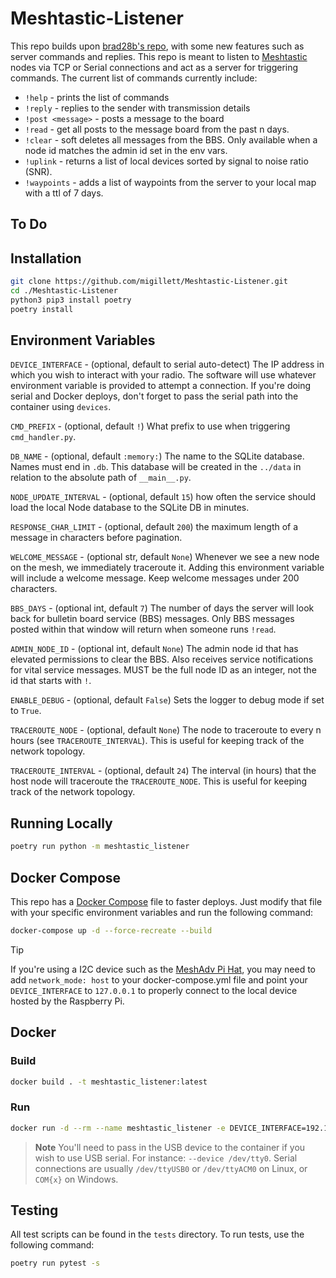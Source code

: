 # Meshtastic-Listener
This repo builds upon [brad28b's repo](https://github.com/brad28b/meshtastic-cli-receive-text), with some new features such as server commands and replies. This repo is meant to listen to [Meshtastic](https://meshtastic.org) nodes via TCP or Serial connections and act as a server for triggering commands. The current list of commands currently include:

- `!help` - prints the list of commands
- `!reply` - replies to the sender with transmission details
- `!post <message>` - posts a message to the board
- `!read` - get all posts to the message board from the past n days.
- `!clear` - soft deletes all messages from the BBS. Only available when a node id matches the admin id set in the env vars.
- `!uplink` - returns a list of local devices sorted by signal to noise ratio (SNR).
- `!waypoints` - adds a list of waypoints from the server to your local map with a ttl of 7 days.

## To Do

## Installation
```bash
git clone https://github.com/migillett/Meshtastic-Listener.git
cd ./Meshtastic-Listener
python3 pip3 install poetry
poetry install
```

## Environment Variables
`DEVICE_INTERFACE` - (optional, default to serial auto-detect) The IP address in which you wish to interact with your radio. The software will use whatever environment variable is provided to attempt a connection. If you're doing serial and Docker deploys, don't forget to pass the serial path into the container using `devices`.

`CMD_PREFIX` - (optional, default `!`) What prefix to use when triggering `cmd_handler.py`.

`DB_NAME` - (optional, default `:memory:`) The name to the SQLite database. Names must end in `.db`. This database will be created in the `../data` in relation to the absolute path of `__main__.py`.

`NODE_UPDATE_INTERVAL` - (optional, default `15`) how often the service should load the local Node database to the SQLite DB in minutes.

`RESPONSE_CHAR_LIMIT` - (optional, default `200`) the maximum length of a message in characters before pagination.

`WELCOME_MESSAGE` - (optional str, default `None`) Whenever we see a new node on the mesh, we immediately traceroute it. Adding this environment variable will include a welcome message. Keep welcome messages under 200 characters.

`BBS_DAYS` - (optional int, default `7`) The number of days the server will look back for bulletin board service (BBS) messages. Only BBS messages posted within that window will return when someone runs `!read`.

`ADMIN_NODE_ID` - (optional int, default `None`) The admin node id that has elevated permissions to clear the BBS. Also receives service notifications for vital service messages. MUST be the full node ID as an integer, not the id that starts with `!`.

`ENABLE_DEBUG` - (optional, default `False`) Sets the logger to debug mode if set to `True`.

`TRACEROUTE_NODE` - (optional, default `None`) The node to traceroute to every n hours (see `TRACEROUTE_INTERVAL`). This is useful for keeping track of the network topology.

`TRACEROUTE_INTERVAL` - (optional, default `24`) The interval (in hours) that the host node will traceroute the `TRACEROUTE_NODE`. This is useful for keeping track of the network topology.

## Running Locally
```bash
poetry run python -m meshtastic_listener
```

## Docker Compose
This repo has a [Docker Compose](docker-compose.yml) file to faster deploys. Just modify that file with your specific environment variables and run the following command:
```bash
docker-compose up -d --force-recreate --build
```

> [!TIP]
>If you're using a I2C device such as the [MeshAdv Pi Hat](https://github.com/chrismyers2000/MeshAdv-Pi-Hat), you may need to add `network_mode: host` to your docker-compose.yml file and point your `DEVICE_INTERFACE` to `127.0.0.1` to properly connect to the local device hosted by the Raspberry Pi.

## Docker
### Build
```bash
docker build . -t meshtastic_listener:latest
```

### Run
```bash
docker run -d --rm --name meshtastic_listener -e DEVICE_INTERFACE=192.168.3.185 -e DB_NAME=listener.db -v ./data:/home/meshtastic/data meshtastic_listener:latest
```

> **Note**
You'll need to pass in the USB device to the container if you wish to use USB serial. For instance: `--device /dev/tty0`. Serial connections are usually `/dev/ttyUSB0` or `/dev/ttyACM0` on Linux, or `COM{x}` on Windows.

## Testing
All test scripts can be found in the `tests` directory. To run tests, use the following command:

```bash
poetry run pytest -s
```
